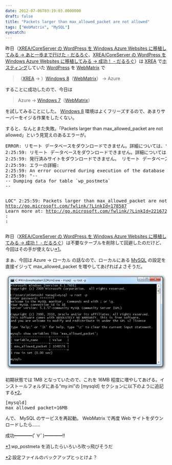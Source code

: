 ```yaml
---
date: 2012-07-06T03:19:03.0000000
draft: false
title: "Packets larger than max_allowed_packet are not allowed"
tags: ["WebMatrix", "MySQL"]
eyecatch: 
---
```

<p>昨日（<a href="http://daruyanagi.hatenablog.com/entry/2012/07/05/015015">XREA/CoreServer &#x306E; WordPress &#x3092; Windows Azure Websites &#x306B;&#x79FB;&#x690D;&#x3057;&#x3066;&#x307F;&#x308B; &rarr; &#x3042;&#x3068;&#x4E00;&#x6B69;&#x307E;&#x3067;&#x884C;&#x3051;&#x305F; - &#x3060;&#x308B;&#x308D;&#x3050;</a>、<a href="http://daruyanagi.hatenablog.com/entry/2012/07/05/022927">XREA/CoreServer &#x306E; WordPress &#x3092; Windows Azure Websites &#x306B;&#x79FB;&#x690D;&#x3057;&#x3066;&#x307F;&#x308B; &rarr; &#x6210;&#x529F;&#xFF01; - &#x3060;&#x308B;&#x308D;&#x3050;</a>）は <a class="keyword" href="http://d.hatena.ne.jp/keyword/XREA">XREA</a> で<a class="keyword" href="http://d.hatena.ne.jp/keyword/%A5%DB%A5%B9%A5%C6%A5%A3%A5%F3%A5%B0">ホスティング</a>していた <a class="keyword" href="http://d.hatena.ne.jp/keyword/WordPress">WordPress</a> を <a class="keyword" href="http://d.hatena.ne.jp/keyword/WebMatrix">WebMatrix</a> で</p>

<blockquote>
<p>（<a class="keyword" href="http://d.hatena.ne.jp/keyword/XREA">XREA</a> → ）<a class="keyword" href="http://d.hatena.ne.jp/keyword/Windows%208">Windows 8</a>（<a class="keyword" href="http://d.hatena.ne.jp/keyword/WebMatrix">WebMatrix</a>） → Azure</p>

</blockquote>
<p>することに成功したので、今日は</p>

<blockquote>
<p>Azure → <a class="keyword" href="http://d.hatena.ne.jp/keyword/Windows%207">Windows 7</a>（<a class="keyword" href="http://d.hatena.ne.jp/keyword/WebMatrix">WebMatrix</a>）</p>

</blockquote>
<p>を試してみることにした。 <a class="keyword" href="http://d.hatena.ne.jp/keyword/Windows%208">Windows 8</a> 環境はよくフリーズするので、あまりサーバーをイジる作業をしたくない。</p><p>すると、なんとまた失敗。「Packets larger than max_allowed_packet are not allowed」という見覚えのあるエラーが。</p>
<pre class="code" data-unlink>ERROR: リモート データベースをダウンロードできません。詳細については、&#34;http://go.microsoft.com/fwlink/?LinkId=205387&#34; を参照してください
2:25:59: リモート データベースをダウンロードできません。詳細については、&#34;http://go.microsoft.com/fwlink/?LinkId=205387&#34; を参照してください
2:25:59: 発行済みサイトをダウンロードできません。 リモート データベースをダウンロードできません。詳細については、&#34;http://go.microsoft.com/fwlink/?LinkId=205387&#34; を参照してください
2:25:59: エラーの詳細:
2:25:59: An error occurred during execution of the database script. The error occurred between the following lines of the script: &#34;199&#34; and &#34;211&#34;. The verbose log might have more information about the error. The command started with the following:
2:25:59: &#34;--
-- Dumping data for table `wp_postmeta`
--

LOC&#34;
2:25:59:  Packets larger than max_allowed_packet are not allowed. http://go.microsoft.com/fwlink/?LinkId=178587  Learn more at: http://go.microsoft.com/fwlink/?LinkId=221672#ERROR_SQL_EXECUTION_FAILURE.
:
:</pre><p>昨日（<a href="http://daruyanagi.hatenablog.com/entry/2012/07/05/022927">XREA/CoreServer &#x306E; WordPress &#x3092; Windows Azure Websites &#x306B;&#x79FB;&#x690D;&#x3057;&#x3066;&#x307F;&#x308B; &rarr; &#x6210;&#x529F;&#xFF01; - &#x3060;&#x308B;&#x308D;&#x3050;</a>）は不要なテーブルを削除して回避したのだけど、今回はその手が使えない<a href="#f1" name="fn1" title="wp_postmeta を消したらいろいろ吹っ飛びそうだ">*1</a>。</p><p>まぁ、今回は Azure → ローカル の話なので、ローカルにある <a class="keyword" href="http://d.hatena.ne.jp/keyword/MySQL">MySQL</a> の設定を直接イジって max_allowed_packet を増やしてあげればよさそうだ。</p><p><img src="20120706031259.png" alt="f:id:daruyanagi:20120706031259p:plain" title="f:id:daruyanagi:20120706031259p:plain" class="hatena-fotolife"></p><p>初期状態では 1MB となっていたので、これを 16MB 程度に増やしてあげる。インストールフォルダにある“my.ini”の [mysqld] セクションに以下のように追記する<a href="#f2" name="fn2" title="設定ファイルのバックアップとっとけよ？">*2</a>。</p>
<pre class="code" data-unlink>[mysqld]
max_allowed_packet=16MB</pre><p>んで、 MySQL のサービスを再起動。 WebMatrix で再度 Web サイトをダウンロードしたら……</p><p>成功━━━━(ﾟ∀ﾟ)━━━━!!</p>
<div class="footnote">
<p class="footnote"><a href="#fn1" name="f1" class="footnote-number">*1</a><span class="footnote-delimiter">:</span><span class="footnote-text">wp_postmeta を消したらいろいろ吹っ飛びそうだ</span></p>
<p class="footnote"><a href="#fn2" name="f2" class="footnote-number">*2</a><span class="footnote-delimiter">:</span><span class="footnote-text">設定ファイルのバックアップとっとけよ？</span></p>
</div>